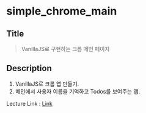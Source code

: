 # simple_chrome_main

## Title
> VanillaJS로 구현하는 크롬 메인 페이지

## Description
1. VanillaJS로 크롬 앱 만들기.
2. 메인에서 사용자 이름을 기억하고 Todos를 보여주는 앱.


Lecture Link : [Link](https://academy.nomadcoders.co)